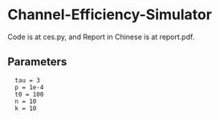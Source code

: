 # Channel-Efficiency-Simulator

Code is at ces.py, and Report in Chinese is at report.pdf.

## Parameters
```
  tau = 3
  p = 1e-4
  t0 = 100
  n = 10
  k = 10
```
